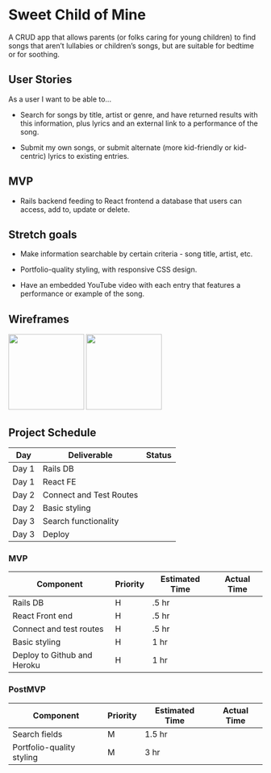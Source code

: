 # Sweet Child of Mine

A CRUD app that allows parents (or folks caring for young children) to find songs that aren’t lullabies or children’s songs, but are suitable for bedtime or for soothing.

## User Stories

As a user I want to be able to...

- Search for songs by title, artist or genre, and have returned results with this information, plus lyrics and an external link to a performance of the song. 

- Submit my own songs, or submit alternate (more kid-friendly or kid-centric) lyrics to existing entries. 

## MVP

- Rails backend feeding to React frontend a database that users can access, add to, update or delete.

## Stretch goals

- Make information searchable by certain criteria - song title, artist, etc.

- Portfolio-quality styling, with responsive CSS design.

- Have an embedded YouTube video with each entry that features a performance or example of the song.

## Wireframes

<img src="/images/IMG_3178.JPG" width="150px" height="auto">
<img src="/images/IMG_3179.JPG" width="150px" height="auto">

## Project Schedule

Day | Deliverable | Status 
--- | ----------- | ------
Day 1 | Rails DB  |
Day 1 | React FE  |
Day 2 | Connect and Test Routes |
Day 2 | Basic styling |
Day 3 | Search functionality |
Day 3 | Deploy | 


### MVP

Component | Priority   | Estimated Time | Actual Time 
----------| ---------- | ---------------| -------------
Rails DB | H | .5 hr |
React Front end | H | .5 hr |
Connect and test routes | H | .5 hr
Basic styling | H | 1 hr |
Deploy to Github and Heroku | H | 1 hr

### PostMVP

Component | Priority   | Estimated Time | Actual Time 
----------| ---------- | ---------------| -------------
Search fields | M | 1.5 hr
Portfolio-quality styling | M | 3 hr



